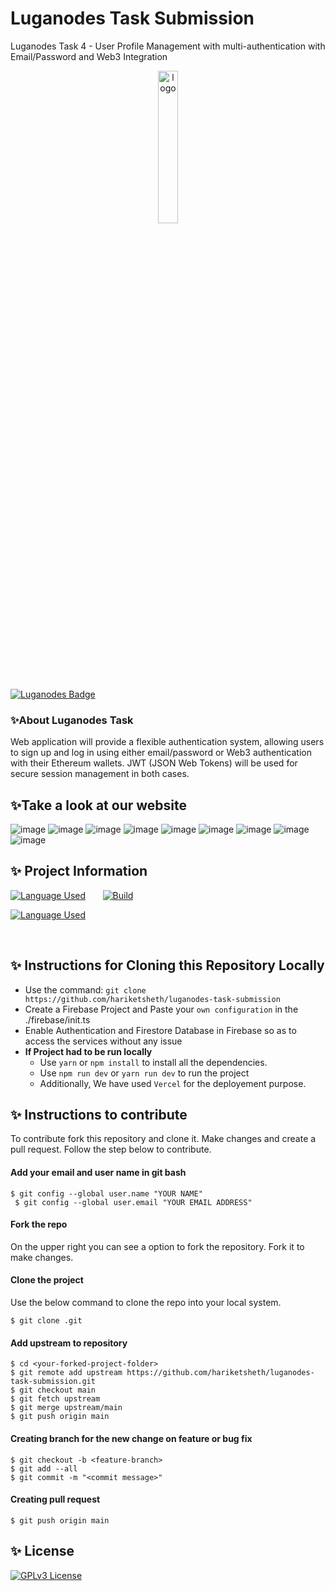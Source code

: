 # Luganodes Task Submission
Luganodes Task 4 - User Profile Management with multi-authentication with Email/Password and Web3 Integration

<p align="center">
<img width="25%" src="https://i.imgur.com/P6jlxtf.png" alt="logo">
</p>


[![Luganodes Badge](https://img.shields.io/badge/Project-Luganodes-red?style=for-the-badge&logo=github)](https://github.com/hariketsheth/luganodes-task-submission)

### :sparkles:About Luganodes Task
Web application will provide a flexible authentication system, allowing users to sign up and log in using either email/password or Web3 authentication with their Ethereum wallets. JWT (JSON Web Tokens) will be used for secure session management in both cases.

## :sparkles:Take a look at our website 
<p align="center">
  
![image](https://github.com/hariketsheth/luganodes-task-submission/assets/72455881/73111b5b-61df-481c-95d0-df3b95b253cc)
![image](https://github.com/hariketsheth/luganodes-task-submission/assets/72455881/c363f1f4-cbf3-4649-8769-26ae5dce1488)
![image](https://github.com/hariketsheth/luganodes-task-submission/assets/72455881/0d8582da-198b-4423-b971-679062d5f3ec)
![image](https://github.com/hariketsheth/luganodes-task-submission/assets/72455881/405db46c-be97-402e-bb2e-e7dc251ec236)
![image](https://github.com/hariketsheth/luganodes-task-submission/assets/72455881/8fab2b71-d021-425f-acbc-4d63b409a4b6)
![image](https://github.com/hariketsheth/luganodes-task-submission/assets/72455881/6f34b99e-5647-44ff-b180-d596bf353f30)
![image](https://github.com/hariketsheth/luganodes-task-submission/assets/72455881/b4b58694-9b7d-4e75-8e48-8761a8b0c24c)
![image](https://github.com/hariketsheth/luganodes-task-submission/assets/72455881/9c353f99-0525-46e9-bb1c-29eaf25eb392)
![image](https://github.com/hariketsheth/luganodes-task-submission/assets/72455881/d59c7140-632c-4523-aa83-57383feb64a4)


</p>

## :sparkles: Project Information
[![Language Used](https://img.shields.io/badge/FrontEnd-NextJs,%20CSS,%20JavaScript,%20JQuery-blue)](https://github.com/hariketsheth/luganodes-task-submission)&nbsp;&nbsp;&nbsp;&nbsp;&nbsp;&nbsp;
[![Build](https://img.shields.io/badge/build-passing-green)](hhttps://github.com/hariketsheth/luganodes-task-submission)

[![Language Used](https://img.shields.io/badge/Backend-NodeJS,%20JavaScript,%20Firebase,%20Docker,%20TypeScript-red)](https://github.com/hariketsheth/luganodes-task-submission/)&nbsp;&nbsp;&nbsp;&nbsp;&nbsp;&nbsp;

<br>

## :sparkles: Instructions for Cloning this Repository Locally
- Use the command: `git clone https://github.com/hariketsheth/luganodes-task-submission`
- Create a Firebase Project and Paste your `own configuration` in the ./firebase/init.ts
- Enable Authentication and Firestore Database in Firebase so as to access the services without any issue
- **If Project had to be run locally**
  - Use `yarn` or `npm install` to install all the dependencies.
  - Use `npm run dev` or `yarn run dev` to run the project
  - Additionally, We have used `Vercel` for the deployement purpose.


## :sparkles: Instructions to contribute 

To contribute fork this repository and clone it. Make changes and create a pull request. Follow the step below to contribute.

#### Add your email and user name in git bash 
`$ git config --global user.name "YOUR NAME"`
<br>
` $ git config --global user.email "YOUR EMAIL ADDRESS"`

#### Fork the repo
On the upper right you can see a option to fork the repository. Fork it to make changes. 

#### Clone the project
Use the below command to clone the repo into your local system.

` $ git clone .git `

#### Add upstream to repository 
`$ cd <your-forked-project-folder>`<br>
`$ git remote add upstream https://github.com/hariketsheth/luganodes-task-submission.git` <br>
`$ git checkout main`<br>
`$ git fetch upstream`<br>
`$ git merge upstream/main`<br>
`$ git push origin main`<br>

#### Creating branch for the new change on feature or bug fix
`$ git checkout -b <feature-branch>`<br>
`$ git add --all`<br>
`$ git commit -m "<commit message>"`<br>

#### Creating pull request
`$ git push origin main`


## :sparkles: License


[![GPLv3 License](https://img.shields.io/badge/License-GPL%20v3-yellow.svg)](https://opensource.org/licenses/)


